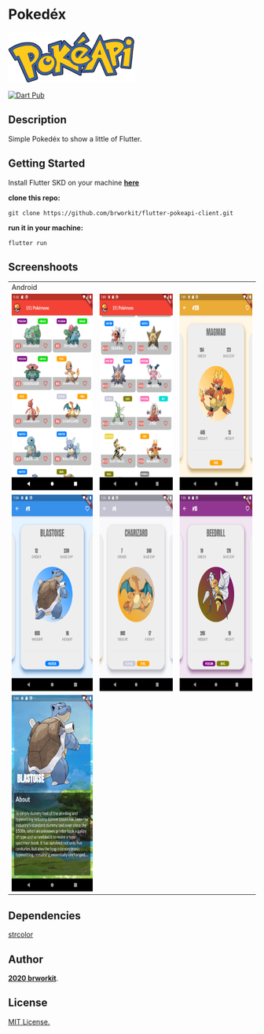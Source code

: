 # Pokedéx

<a href="https://pokeapi.co/"><img src="https://raw.githubusercontent.com/PokeAPI/media/master/logo/pokeapi_256.png" title="PokeApi" alt="PokeApi"></a>

<a href="https://pub.dev/packages/strcolor">
   <img alt="Dart Pub" src="https://img.shields.io/pub/v/strcolor.svg?color=green&style=flat-square" />
</a>

## Description
Simple Pokedéx to show a little of Flutter.

## Getting Started 
Install Flutter SKD on your machine [**here**](https://flutter.dev/docs/get-started/install)

**clone this repo:**

    git clone https://github.com/brworkit/flutter-pokeapi-client.git

**run it in your machine:**
    
    flutter run
    
## Screenshoots

<table>
  <tr>
    <td>Android</td>     
  </tr>
  <tr>
    <td><img src="https://github.com/brworkit/flutter-pokeapi-client/blob/clean-code/screenshots/2.png" width="220" height="400"></td>
    <td><img src="https://github.com/brworkit/flutter-pokeapi-client/blob/clean-code/screenshots/1.png" width="220" height="400"></td>
    <td><img src="https://github.com/brworkit/flutter-pokeapi-client/blob/clean-code/screenshots/3.png" width="220" height="400"></td>    
  </tr>

  <tr>    
    <td><img src="https://github.com/brworkit/flutter-pokeapi-client/blob/clean-code/screenshots/4.png" width="220" height="400"></td>
    <td><img src="https://github.com/brworkit/flutter-pokeapi-client/blob/clean-code/screenshots/5.png" width="220" height="400"></td>
    <td><img src="https://github.com/brworkit/flutter-pokeapi-client/blob/clean-code/screenshots/6.png" width="220" height="400"></td>    
  </tr>
  
  <tr>
    <td><img src="https://github.com/brworkit/flutter-pokeapi-client/blob/clean-code/screenshots/7.png" width="220" height="400"></td>
  </tr>

 </table>


## Dependencies

[strcolor](https://pub.dev/packages/strcolor)

## Author

[**2020 brworkit**](https://github.com/brworkit).

## License
[MIT License.](https://opensource.org/licenses/MIT)    
